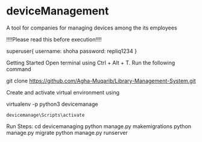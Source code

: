 # deviceManagement
A tool for companies for managing devices among the its employees

!!!!Please read this before execution!!!!

superuser{
      username: shoha
      password: repliq1234
}

Getting Started
Open terminal using Ctrl + Alt + T. Run the following command

   git clone https://github.com/Agha-Muqarib/Library-Management-System.git 

   
Create and activate virtual environment using

   virtualenv -p python3 devicemanage

    devicemanage\Scripts\activate



Run Steps:
   cd devicemanaging
   python manage.py makemigrations
   python manage.py migrate
   python manage.py runserver
